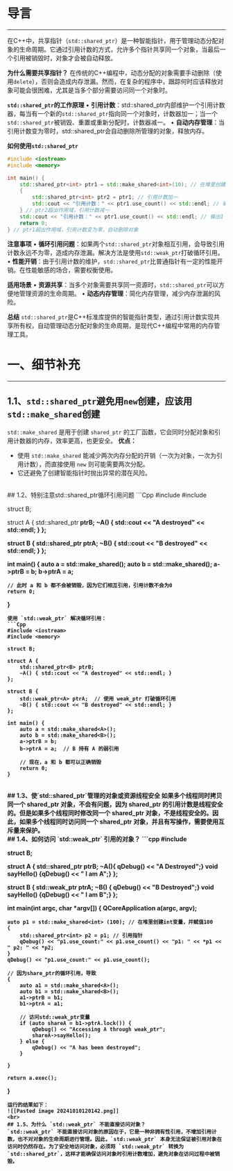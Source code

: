 # 导言
---
在C++中，共享指针（`std::shared_ptr`）是一种智能指针，用于管理动态分配对象的生命周期。它通过引用计数的方式，允许多个指针共享同一个对象，当最后一个引用被销毁时，对象才会被自动释放。

**为什么需要共享指针？**
在传统的C++编程中，动态分配的对象需要手动删除（使用`delete`），否则会造成内存泄漏。然而，在复杂的程序中，跟踪何时应该释放对象可能会很困难，尤其是当多个部分需要访问同一个对象时。

**`std::shared_ptr`的工作原理**
• **引用计数**：std::shared_ptr内部维护一个引用计数器，每当有一个新的`std::shared_ptr`指向同一个对象时，计数器加一；当一个`std::shared_ptr`被销毁、重置或重新分配时，计数器减一。
• **自动内存管理**：当引用计数变为零时，std::shared_ptr会自动删除所管理的对象，释放内存。

**如何使用`std::shared_ptr`**
```c++
#include <iostream>
#include <memory>

int main() {
    std::shared_ptr<int> ptr1 = std::make_shared<int>(10); // 在堆里创建变量10，并用共享指针ptr1管理
    {
        std::shared_ptr<int> ptr2 = ptr1; // 引用计数加一
        std::cout << "引用计数：" << ptr1.use_count() << std::endl; // 输出2
    } // ptr2超出作用域，引用计数减一
    std::cout << "引用计数：" << ptr1.use_count() << std::endl; // 输出1
    return 0;
} // ptr1超出作用域，引用计数变为零，自动删除对象
```

**注意事项**
• **循环引用问题**：如果两个`std::shared_ptr`对象相互引用，会导致引用计数永远不为零，造成内存泄漏。解决方法是使用`std::weak_ptr`打破循环引用。
• **性能开销**：由于引用计数的维护，`std::shared_ptr`比普通指针有一定的性能开销。在性能敏感的场合，需要权衡使用。

**适用场景**
• **资源共享**：当多个对象需要共享同一资源时，`std::shared_ptr`可以方便地管理资源的生命周期。
• **动态内存管理**：简化内存管理，减少内存泄漏的风险。

**总结**
`std::shared_ptr`是C++标准库提供的智能指针类型，通过引用计数实现共享所有权，自动管理动态分配对象的生命周期，是现代C++编程中常用的内存管理工具。

# 一、细节补充
---
## 1.1、`std::shared_ptr`避免用`new`创建，应该用`std::make_shared`创建
`std::make_shared` 是用于创建 `shared_ptr` 的工厂函数，它会同时分配对象和引用计数器的内存，效率更高，也更安全。
**优点：**
- 使用 `std::make_shared` 能减少两次内存分配的开销（一次为对象，一次为引用计数），而直接使用 `new` 则可能需要两次分配。
- 它还避免了创建智能指针时抛出异常的潜在风险。
<br>
## 1.2、特别注意std::shared_ptr循环引用问题
```Cpp
#include <iostream>
#include <memory>

struct B;

struct A {
    std::shared_ptr<B> ptrB;
    ~A() { std::cout << "A destroyed" << std::endl; }
};

struct B {
    std::shared_ptr<A> ptrA;
    ~B() { std::cout << "B destroyed" << std::endl; }
};

int main() {
    auto a = std::make_shared<A>();
    auto b = std::make_shared<B>();
    a->ptrB = b;
    b->ptrA = a;

    // 此时 a 和 b 都不会被销毁，因为它们相互引用，引用计数不会为0
    return 0;
}

```
使用 `std::weak_ptr` 解决循环引用：
```Cpp
#include <iostream>
#include <memory>

struct B;

struct A {
    std::shared_ptr<B> ptrB;
    ~A() { std::cout << "A destroyed" << std::endl; }
};

struct B {
    std::weak_ptr<A> ptrA;  // 使用 weak_ptr 打破循环引用
    ~B() { std::cout << "B destroyed" << std::endl; }
};

int main() {
    auto a = std::make_shared<A>();
    auto b = std::make_shared<B>();
    a->ptrB = b;
    b->ptrA = a;  // B 持有 A 的弱引用

    // 现在，a 和 b 都可以正确销毁
    return 0;
}

```
<br>
## 1.3、使`std::shared_ptr`管理的对象或资源线程安全
如果多个线程同时拷贝同一个 shared_ptr 对象，不会有问题，因为 shared_ptr 的引用计数是线程安全的。但是如果多个线程同时修改同一个 shared_ptr 对象，不是线程安全的。因此，如果多个线程同时访问同一个 shared_ptr 对象，并且有写操作，需要使用互斥量来保护。
<br>
## 1.4、如何访问 `std::weak_ptr` 引用的对象？
```cpp
#include <QCoreApplication>

struct B;

struct A {
    std::shared_ptr<B> ptrB;
    ~A(){ qDebug() << "A Destroyed";}
    void sayHello() {qDebug() << " I am A";}
};

struct B {
    std::weak_ptr<A> ptrA;
    ~B() { qDebug() << "B Destroyed";}
    void sayHello() {qDebug() << " I am B";}
};


int main(int argc, char *argv[])
{
    QCoreApplication a(argc, argv);

    auto p1 = std::make_shared<int> (100); // 在堆里创建int变量，并赋值100
    {
        std::shared_ptr<int> p2 = p1; // 引用指针
        qDebug() << "p1.use_count:" << p1.use_count() << "p1: " << *p1 << " p2: " << *p2;
    }
    qDebug() << "p1.use_count:" << p1.use_count();

    // 因为share_ptr的循环引用，导致
    {
        auto a1 = std::make_shared<A>();
        auto b1 = std::make_shared<B>();
        a1->ptrB = b1;
        b1->ptrA = a1;

		// 访问std::weak_ptr变量
        if (auto shareA = b1->ptrA.lock()) {
            qDebug() << "Accessing A through weak_ptr";
            shareA->sayHello();
        } else {
            qDebug() << "A has been destroyed";
        }

    }

    return a.exec();
}
```
运行的结果如下：
![[Pasted image 20241010120142.png]]
<br>
## 1.5、为什么 `std::weak_ptr` 不能直接访问对象？
`std::weak_ptr` 不能直接访问对象的原因在于，它是一种非拥有性引用，不增加引用计数，也不对对象的生命周期进行管理。因此，`std::weak_ptr` 本身无法保证被引用对象在访问时仍然存在。为了安全地访问对象，必须将 `std::weak_ptr` 转换为 `std::shared_ptr`，这样才能确保访问对象时引用计数增加，避免对象在访问过程中被销毁。



